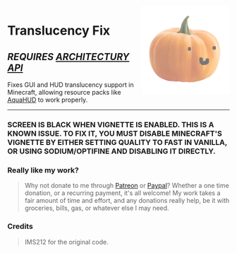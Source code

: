 <img width="200" src="common/src/main/resources/assets/translucencyfix/icon.jpeg" alt="icon" align="right">
<div align="left">
<h1>Translucency Fix</h1>
<h2><i>REQUIRES <a href="https://modrinth.com/mod/architectury-api">ARCHITECTURY API</a></i></h2>
Fixes GUI and HUD translucency support in Minecraft, allowing resource packs like <a href="https://modrinth.com/resourcepack/aquahud">AquaHUD</a> to work properly.

</div>

---

### SCREEN IS BLACK WHEN VIGNETTE IS ENABLED. THIS IS A KNOWN ISSUE. TO FIX IT, YOU MUST DISABLE MINECRAFT'S VIGNETTE BY EITHER SETTING QUALITY TO FAST IN VANILLA, OR USING SODIUM/OPTIFINE AND DISABLING IT DIRECTLY.
### Really like my work?
>Why not donate to me through [Patreon](https://www.patreon.com/ruvaldak) or [Paypal](https://www.paypal.com/donate/?business=UG8YD9M47D8ZN&no_recurring=0&item_name=Thank+you+so+much+for+your+interest+in+supporting+to+me%21+Every+cent+encourages+me+to+work+harder+on+my+projects.&currency_code=USD)? Whether a one time donation, or a recurring payment, it's all welcome! My work takes a fair amount of time and effort, and any donations really help, be it with groceries, bills, gas, or whatever else I may need.


### Credits
> IMS212 for the original code.